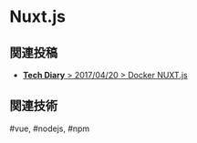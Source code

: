 # Nuxt.js

## 関連投稿
* [<b>Tech Diary</b> &gt; 2017/04/20 &gt; Docker NUXT.js](/diary/2018-04-20.html#docker-nuxt-js)

## 関連技術
#vue, #nodejs, #npm
